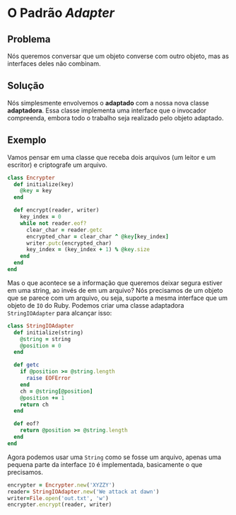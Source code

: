 # O Padrão *Adapter*

## Problema
Nós queremos conversar que um objeto converse com outro objeto, mas as interfaces
deles não combinam.

## Solução
Nós simplesmente envolvemos o **adaptado** com a nossa nova classe **adaptadora**.
Essa classe implementa uma interface que o invocador compreenda, embora todo o
trabalho seja realizado pelo objeto adaptado.

## Exemplo
Vamos pensar em uma classe que receba dois arquivos (um leitor e um escritor) e
criptografe um arquivo.

```ruby
class Encrypter
  def initialize(key)
    @key = key
  end

  def encrypt(reader, writer)
    key_index = 0
    while not reader.eof?
      clear_char = reader.getc
      encrypted_char = clear_char ^ @key[key_index]
      writer.putc(encrypted_char)
      key_index = (key_index + 1) % @key.size
    end
  end
end
```
Mas o que acontece se a informação que queremos deixar segura estiver em uma
string, ao invés de em um arquivo? Nós precisamos de um objeto que se parece
com um arquivo, ou seja, suporte a mesma interface que um objeto de `IO` do
Ruby. Podemos criar uma classe adaptadora `StringIOAdapter` para alcançar isso:

```ruby
class StringIOAdapter
  def initialize(string)
    @string = string
    @position = 0
  end

  def getc
    if @position >= @string.length
      raise EOFError
    end
    ch = @string[@position]
    @position += 1
    return ch
  end

  def eof?
    return @position >= @string.length
  end
end
```

Agora podemos usar uma `String` como se fosse um arquivo, apenas uma pequena
parte da interface `IO` é implementada, basicamente o que precisamos.

```ruby
encrypter = Encrypter.new('XYZZY')
reader= StringIOAdapter.new('We attack at dawn')
writer=File.open('out.txt', 'w')
encrypter.encrypt(reader, writer)
```
